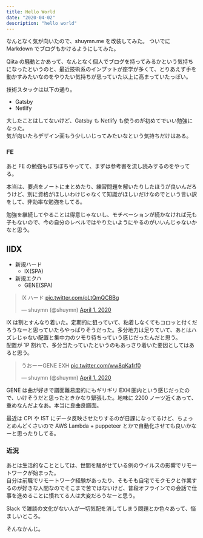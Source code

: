 ```yaml
---
title: Hello World
date: "2020-04-02"
description: "hello world"
---
```


なんとなく気が向いたので、shuymn.me を改装してみた。
ついでに Markdown でブログもかけるようにしてみた。

Qiita の騒動とかあって、なんとなく個人でブログを持ってみるかという気持ちになったというのと、最近技術系のインプットが座学が多くて、とりあえず手を動かすみたいなのをやりたい気持ちが思っていた以上に高まっていたっぽい。

技術スタックは以下の通り。

- Gatsby
- Netlify

大したことはしてないけど、Gatsby も Netlify も使うのが初めてでいい勉強になった。  
気が向いたらデザイン面もう少しいじってみたいなという気持ちだけはある。

### FE

あと FE の勉強もぼちぼちやってて、まずは参考書を流し読みするのをやってる。

本当は、要点をノートにまとめたり、練習問題を解いたりしたほうが良いんだろうけど、別に資格がほしいわけじゃなくて知識がほしいだけなのでという言い訳をして、非効率な勉強をしてる。

勉強を継続してやることは得意じゃないし、モチベーションが続かなければ元も子もないので、今の自分のレベルではやりたいようにやるのがいいんじゃないかなと思う。

## IIDX

- 新規ハード
  - IX(SPA)
- 新規エクハ
  - GENE(SPA)

<blockquote class="twitter-tweet"><p lang="ja" dir="ltr">IX ハード <a href="https://t.co/oLtQmQCBBg">pic.twitter.com/oLtQmQCBBg</a></p>&mdash; shuymn (@shuymn) <a href="https://twitter.com/shuymn/status/1245378889037144065?ref_src=twsrc%5Etfw">April 1, 2020</a></blockquote>

IX は割とすんなり着いた。定期的に狙っていて、粘着しなくてもコロッと付くだろうなーと思っていたらやっぱりそうだった。多分地力は足りていて、あとはハズレじゃない配置と集中力のツモり待ちっていう感じだったんだと思う。  
配置が 1P 割れで、多分当たっていたというのもあっさり着いた要因としてはあると思う。

<blockquote class="twitter-tweet"><p lang="ja" dir="ltr">うおーーGENE EXH <a href="https://t.co/ww8qKafrf0">pic.twitter.com/ww8qKafrf0</a></p>&mdash; shuymn (@shuymn) <a href="https://twitter.com/shuymn/status/1245369996877762560?ref_src=twsrc%5Etfw">April 1, 2020</a></blockquote>

GENE は曲が好きで譜面難易度的にもギリギリ EXH 圏内という感じだったので、いけそうだと思ったときかなり緊張した。地味に 2200 ノーツ近くあって、重めなんだよなあ。本当に良曲良譜面。

最近は CPI や IST にデータ反映させたりするのが日課になってるけど、ちょっとめんどくさいので AWS Lambda + puppeteer とかで自動化させても良いかなーと思ったりしてる。

### 近況

あとは生活的なこととしては、世間を騒がせている例のウイルスの影響でリモートワークが始まった。  
自分は前職でリモートワーク経験があったり、そもそも自宅でモクモクと作業するのが好きな人間なのでそこまで苦ではないけど、普段オフラインでの会話で仕事を進めることに慣れてる人は大変だろうなーと思う。

Slack で雑談の文化がない人が一切気配を消してしまう問題とか色々あって、悩ましいところ。

そんなかんじ。
